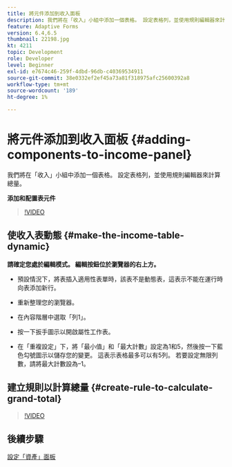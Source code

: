 ```yaml
---
title: 將元件添加到收入面板
description: 我們將在「收入」小組中添加一個表格。 設定表格列，並使用規則編輯器來計算總量。
feature: Adaptive Forms
version: 6.4,6.5
thumbnail: 22198.jpg
kt: 4211
topic: Development
role: Developer
level: Beginner
exl-id: e7674c46-259f-4dbd-96db-c40369534911
source-git-commit: 38e0332ef2ef45a73a81f318975afc25600392a8
workflow-type: tm+mt
source-wordcount: '189'
ht-degree: 1%

---
```


# 將元件添加到收入面板 {#adding-components-to-income-panel}

我們將在「收入」小組中添加一個表格。 設定表格列，並使用規則編輯器來計算總量。

**添加和配置表元件**

>[!VIDEO](https://video.tv.adobe.com/v/22198?quality=12&learn=on)



## 使收入表動態 {#make-the-income-table-dynamic}

**請確定您處於編輯模式。 編輯按鈕位於瀏覽器的右上方。**

* 預設情況下，將表插入適用性表單時，該表不是動態表，這表示不能在運行時向表添加新行。

* 重新整理您的瀏覽器。

* 在內容階層中選取「列1」。

* 按一下扳手圖示以開啟屬性工作表。

* 在「重複設定」下，將「最小值」和「最大計數」設定為1和5，然後按一下藍色勾號圖示以儲存您的變更。 這表示表格最多可以有5列。 若要設定無限列數，請將最大計數設為–1。

## 建立規則以計算總量 {#create-rule-to-calculate-grand-total}


>[!VIDEO](https://video.tv.adobe.com/v/22197?quality=12&learn=on)

## 後續步驟

[設定「資產」面板](./configuring-assets-panel.md)
